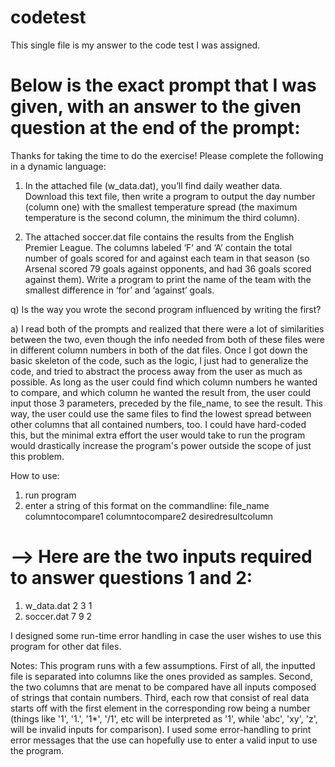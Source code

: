 # codetest
This single file is my answer to the code test I was assigned. 

# Below is the exact prompt that I was given, with an answer to the given question at the end of the prompt: 

Thanks for taking the time to do the exercise! Please complete the following in a dynamic language:

1) In the attached file (w_data.dat), you’ll find daily weather data.   Download this text file, then write a program to output the day number (column one) with the smallest temperature spread (the maximum temperature is the second column, the minimum the third column).

2) The attached soccer.dat file contains the results from the English Premier League.  The columns labeled ‘F’ and ‘A’ contain the total number of goals scored for and against each team in that season (so Arsenal scored 79 goals against opponents, and had 36 goals scored against them). Write a program to print the name of the team with the smallest difference in ‘for’ and ‘against’ goals.

q) Is the way you wrote the second program influenced by writing the first?

a) I read both of the prompts and realized that there were a lot of similarities between the two, even though the info needed from both of these files were in different column numbers in both of the dat files. Once I got down the basic skeleton of the code, such as the logic, I just had to generalize the code, and tried to abstract the process away from the user as much as possible. As long as the user could find which column numbers he wanted to compare, and which column he wanted the result from, the user could input those 3 parameters, preceded by the file_name, to see the result. This way, the user could use the same files to find the lowest spread between other columns that all contained numbers, too. I could have hard-coded this, but the minimal extra effort the user would take to run the program would drastically increase the program's power outside the scope of just this problem.

How to use: 
1) run program
2) enter a string of this format on the commandline:
file_name columntocompare1 columntocompare2 desiredresultcolumn
# --> Here are the two inputs required to answer questions 1 and 2:
1) w_data.dat 2 3 1
2) soccer.dat 7 9 2

I designed some run-time error handling in case the user wishes to use this program for other dat files. 

Notes: This program runs with a few assumptions. First of all, the inputted file is separated into columns like the ones provided 
as samples. Second, the two columns that are menat to be compared have all inputs composed of strings that contain numbers. Third, each
row that consist of real data starts off with the first element in the corresponding row being a number (things like '1', '1.', '1*', '/1', etc will be interpreted as '1', while 'abc', 'xy', 'z', will be invalid inputs for comparison). I used some error-handling to print error messages that the use can hopefully use to enter a valid input to use the program. 



